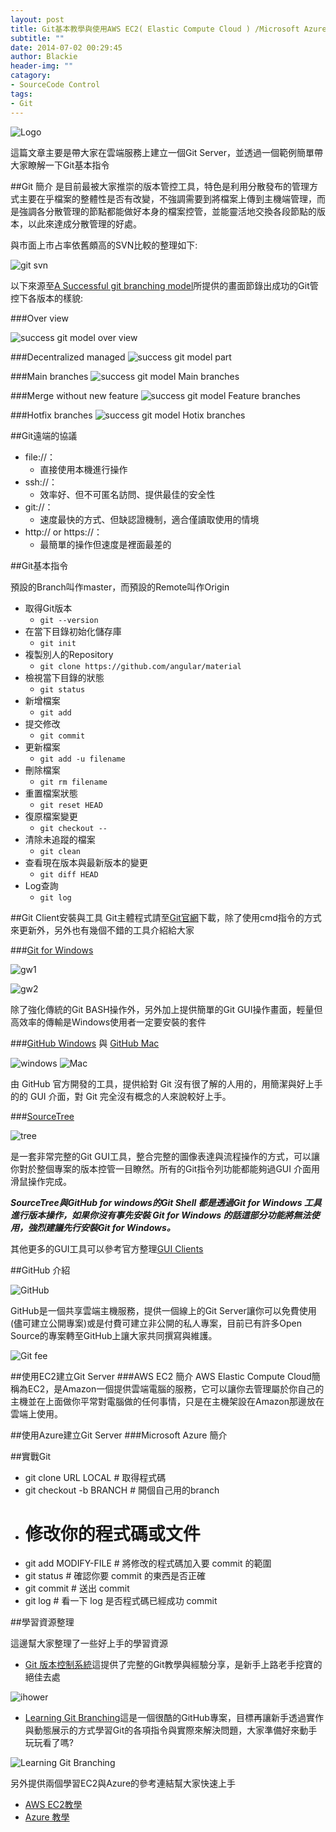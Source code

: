 ```yaml
---
layout: post
title: Git基本教學與使用AWS EC2( Elastic Compute Cloud ) /Microsoft Azure建立自己的Git Server
subtitle: ""
date: 2014-07-02 00:29:45
author: Blackie
header-img: ""
catagory:
- SourceCode Control
tags: 
- Git
---
```


<!-- More -->

![Logo](https://dl.dropboxusercontent.com/u/20925528/%E6%8A%80%E8%A1%93Blog/blogs/20140712/logo.png)

這篇文章主要是帶大家在雲端服務上建立一個Git Server，並透過一個範例簡單帶大家瞭解一下Git基本指令

##Git 簡介
是目前最被大家推崇的版本管控工具，特色是利用分散發布的管理方式主要在乎檔案的整體性是否有改變，不強調需要到將檔案上傳到主機端管理，而是強調各分散管理的節點都能做好本身的檔案控管，並能靈活地交換各段節點的版本，以此來達成分散管理的好處。

與市面上市占率依舊頗高的SVN比較的整理如下:

![git svn](https://dl.dropboxusercontent.com/u/20925528/%E6%8A%80%E8%A1%93Blog/blogs/20140712/git%20svn.PNG)

以下來源至[A Successful git branching model](http://nvie.com/posts/a-successful-git-branching-model/)所提供的畫面節錄出成功的Git管控下各版本的樣貌:

###Over view

![success git model over view](https://dl.dropboxusercontent.com/u/20925528/%E6%8A%80%E8%A1%93Blog/blogs/20140712/success%20git%20model%20overview.png)

###Decentralized managed
![success git model part](https://dl.dropboxusercontent.com/u/20925528/%E6%8A%80%E8%A1%93Blog/blogs/20140712/centr-decentr.png)

###Main branches
![success git model Main branches](https://dl.dropboxusercontent.com/u/20925528/%E6%8A%80%E8%A1%93Blog/blogs/20140712/bm002.png)

###Merge without new feature
![success git model Feature branches](https://dl.dropboxusercontent.com/u/20925528/%E6%8A%80%E8%A1%93Blog/blogs/20140712/merge-without-ff.png)

###Hotfix branches
![success git model Hotix branches](https://dl.dropboxusercontent.com/u/20925528/%E6%8A%80%E8%A1%93Blog/blogs/20140712/hotfix-branches1.png)

##Git遠端的協議

- file://：
	- 直接使用本機進行操作
- ssh://：
	- 效率好、但不可匿名訪問、提供最佳的安全性
- git://：
	- 速度最快的方式、但缺認證機制，適合僅讀取使用的情境
- http:// or https://：
	- 最簡單的操作但速度是裡面最差的

##Git基本指令

預設的Branch叫作master，而預設的Remote叫作Origin

- 取得Git版本
	- `git --version`
- 在當下目錄初始化儲存庫
	- `git init`
- 複製別人的Repository
	- `git clone https://github.com/angular/material`
- 檢視當下目錄的狀態
	- `git status`
- 新增檔案
	- `git add`
- 提交修改
	- `git commit`
- 更新檔案
	- `git add -u filename`
- 刪除檔案
	- `git rm filename`
- 重置檔案狀態
	- `git reset HEAD`
- 復原檔案變更
	- `git checkout --`
- 清除未追蹤的檔案
	- `git clean`
- 查看現在版本與最新版本的變更
	- `git diff HEAD`
- Log查詢
	- `git log`

##Git Client安裝與工具
Git主體程式請至[Git官網](http://git-scm.com/)下載，除了使用cmd指令的方式來更新外，另外也有幾個不錯的工具介紹給大家

###[Git for Windows](http://msysgit.github.io/)

![gw1](https://dl.dropboxusercontent.com/u/20925528/%E6%8A%80%E8%A1%93Blog/blogs/20140712/gw1.png)

![gw2](https://dl.dropboxusercontent.com/u/20925528/%E6%8A%80%E8%A1%93Blog/blogs/20140712/gw2.png)

除了強化傳統的Git BASH操作外，另外加上提供簡單的Git GUI操作畫面，輕量但高效率的傳輸是Windows使用者一定要安裝的套件

###[GitHub Windows](http://windows.github.com/) 與 [GitHub Mac](https://mac.github.com/)

![windows](https://dl.dropboxusercontent.com/u/20925528/%E6%8A%80%E8%A1%93Blog/blogs/20140712/screenshot-overview%402x.png)
![Mac](https://dl.dropboxusercontent.com/u/20925528/%E6%8A%80%E8%A1%93Blog/blogs/20140712/screenshot-overview-mac%402x.png)

由 GitHub 官方開發的工具，提供給對 Git 沒有很了解的人用的，用簡潔與好上手的的 GUI 介面，對 Git 完全沒有概念的人來說較好上手。

###[SourceTree](http://www.sourcetreeapp.com/)

![tree](https://dl.dropboxusercontent.com/u/20925528/%E6%8A%80%E8%A1%93Blog/blogs/20140712/sourcetree_hero_win_full_interface_windows.png)

是一套非常完整的Git GUI工具，整合完整的圖像表達與流程操作的方式，可以讓你對於整個專案的版本控管一目瞭然。所有的Git指令列功能都能夠過GUI 介面用滑鼠操作完成。

***SourceTree與GitHub for windows的Git Shell 都是透過Git for Windows 工具進行版本操作，如果你沒有事先安裝 Git for Windows 的話這部分功能將無法使用，強烈建議先行安裝Git for Windows。***

其他更多的GUI工具可以參考官方整理[GUI Clients](http://git-scm.com/downloads/guis)

##GitHub 介紹

![GitHub](https://dl.dropboxusercontent.com/u/20925528/%E6%8A%80%E8%A1%93Blog/blogs/20140712/github-logo.jpg)

GitHub是一個共享雲端主機服務，提供一個線上的Git Server讓你可以免費使用(儘可建立公開專案)或是付費可建立非公開的私人專案，目前已有許多Open Source的專案轉至GitHub上讓大家共同撰寫與維護。

![Git fee](https://dl.dropboxusercontent.com/u/20925528/%E6%8A%80%E8%A1%93Blog/blogs/20140712/git%20fee.PNG)

##使用EC2建立Git Server
###AWS EC2 簡介
AWS Elastic Compute Cloud簡稱為EC2，是Amazon一個提供雲端電腦的服務，它可以讓你去管理屬於你自己的主機並在上面做你平常對電腦做的任何事情，只是在主機架設在Amazon那邊放在雲端上使用。

##使用Azure建立Git Server
###Microsoft Azure 簡介

##實戰Git

- git clone URL LOCAL #  取得程式碼
- git checkout -b BRANCH #  開個自己用的branch
- #  修改你的程式碼或文件
- git add MODIFY-FILE #  將修改的程式碼加入要 commit 的範圍
- git status #  確認你要 commit 的東西是否正確
- git commit  #  送出 commit
- git log #  看一下 log 是否程式碼已經成功 commit

##學習資源整理

這邊幫大家整理了一些好上手的學習資源

- [Git 版本控制系統](http://ihower.tw/git/)這提供了完整的Git教學與經驗分享，是新手上路老手挖寶的絕佳去處

![ihower](https://dl.dropboxusercontent.com/u/20925528/%E6%8A%80%E8%A1%93Blog/blogs/20140712/ihower.PNG)

- [Learning Git Branching](http://pcottle.github.io/learnGitBranching)這是一個很酷的GitHub專案，目標再讓新手透過實作與動態展示的方式學習Git的各項指令與實際來解決問題，大家準備好來動手玩玩看了嗎?

![Learning Git Branching](https://dl.dropboxusercontent.com/u/20925528/%E6%8A%80%E8%A1%93Blog/blogs/20140712/learn%20git%20branching.PNG)

另外提供兩個學習EC2與Azure的參考連結幫大家快速上手

- [AWS EC2教學](http://blog.hinablue.me/entry/aws-working-with-amazon-aws)
- [Azure 教學](http://blog.sanc.idv.tw/p/windows-azure.html)